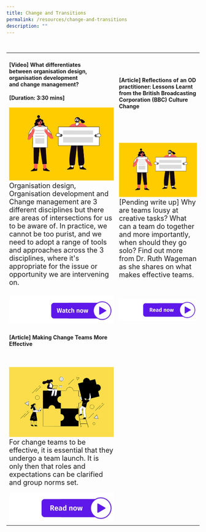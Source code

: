 ```yaml
---
title: Change and Transitions
permalink: /resources/change-and-transitions
description: ""
---
```

<table><tr><td><h4>[Video] What differentiates <br>between organisation design, organisation development <br> and change management? </h4><strong>[Duration: 3:30 mins] </strong><br><br>
	    <img src="/images/Change%20and%20transition.jpg" alt="employee engagement" width="550"><br><font size="4">Organisation design, Organisation development and Change management are 3 different disciplines but there are areas of intersections for us to be aware of. In practice, we cannot be too purist, and we need to adopt a range of tools and approaches across the 3 disciplines, where it's appropriate for the issue or opportunity we are intervening on. <br><br></font></td>
<td><h4>[Article] Reflections of an OD practitioner: Lessons Learnt from the British Broadcasting Corporation (BBC) Culture Change </h4><br><br><br><br>
	    <img src="/images/Change%20and%20transition.jpg" alt="employee engagement" width="550"><br><font size="4">[Pending write up] Why are teams lousy at creative tasks? What can a team do together and more importantly, when should they go solo? Find out more from Dr. Ruth Wageman as she shares on what makes effective teams.</font></td>
	<tr><td><a href="https://vimeo.com/130939928 "> <img src="/images/watch%20now.jpg" alt="watch now button"></a></td><td><a href="https://go.gov.sg/lessonslearntfromthebbc"> <img src="/images/Read%20now.jpg" alt="read now button"></a></td></tr>

<tr>
  <tr><td><h4>[Article] Making Change Teams More Effective </h4><br><br>
	    <img src="/images/Team%20Development.jpg" alt="employee engagement" width="550"><br><font size="4">For change teams to be effective, it is essential that they undergo a team launch. It is only then that roles and expectations can be clarified and group norms set. </font><br><br><a href="https://go.gov.sg/makingchangeteamsmoreeffective"> <img src="/images/Read%20now.jpg" alt="read now button"></a></td>
  </tr></table>